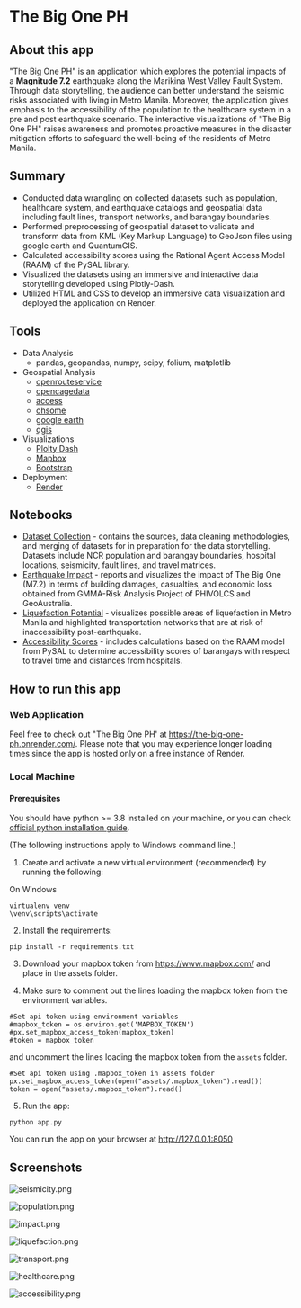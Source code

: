 # The Big One PH

## About this app

"The Big One PH" is an application which explores the potential impacts of a **Magnitude 7.2** earthquake along the Marikina West Valley Fault System. Through data storytelling, the audience can better understand the seismic risks associated with living in Metro Manila. Moreover, the application gives emphasis to the accessibility of the population to the healthcare system in a pre and post earthquake scenario. The interactive visualizations of "The Big One PH" raises awareness and promotes proactive measures in the disaster mitigation efforts to safeguard the well-being of the residents of Metro Manila.

## Summary

* Conducted data wrangling on collected datasets such as population, healthcare system, and earthquake catalogs and geospatial data including fault lines, transport networks, and barangay boundaries.
* Performed preprocessing of geospatial dataset to validate and transform data from KML (Key Markup Language) to GeoJson files using google earth and QuantumGIS.
* Calculated accessibility scores using the Rational Agent Access Model (RAAM) of the PySAL library.
* Visualized the datasets using an immersive and interactive data storytelling developed using Plotly-Dash.
* Utilized HTML and CSS to develop an immersive data visualization and deployed the application on Render.

## Tools
* Data Analysis 
    * pandas, geopandas, numpy, scipy, folium, matplotlib
* Geospatial Analysis
    * [openrouteservice](https://openrouteservice.org/)
    * [opencagedata](https://opencagedata.com/)
    * [access](https://pysal.org/access/index.html)
    * [ohsome](https://heigit.org/big-spatial-data-analytics-en/ohsome/)
    * [google earth](https://earth.google.com/web/)
    * [qgis](https://qgis.org/en/site/)
* Visualizations
    * [Plolty Dash](https://plotly.com/dash/)
    * [Mapbox](https://www.mapbox.com/)
    * [Bootstrap](https://getbootstrap.com/)
* Deployment
    * [Render](https://render.com/)

## Notebooks
* [Dataset Collection](https://nbviewer.org/github/cpmalenab/the-big-one-ph/blob/master/notebooks/dataset_collection.ipynb) - contains the sources, data cleaning methodologies, and merging of datasets for in preparation for the data storytelling. Datasets include NCR population and barangay boundaries, hospital locations, seismicity, fault lines, and travel matrices.
* [Earthquake Impact](https://nbviewer.org/github/cpmalenab/the-big-one-ph/blob/master/notebooks/earthquake_impact.ipynb) - reports and visualizes the impact of The Big One (M7.2) in terms of building damages, casualties, and economic loss obtained from GMMA-Risk Analysis Project of PHIVOLCS and GeoAustralia.
* [Liquefaction Potential](https://nbviewer.org/github/cpmalenab/the-big-one-ph/blob/master/notebooks/liquefaction_potential.ipynb) - visualizes possible areas of liquefaction in Metro Manila and highlighted transportation networks that are at risk of inaccessibility post-earthquake.
* [Accessibility Scores](https://nbviewer.org/github/cpmalenab/the-big-one-ph/blob/master/notebooks/accessibility_scores.ipynb) - includes calculations based on the RAAM model from PySAL to determine accessibility scores of barangays with respect to travel time and distances from hospitals.

## How to run this app

### Web Application

Feel free to check out "The Big One PH' at https://the-big-one-ph.onrender.com/. Please note that you may experience longer loading times since the app is hosted only on a free instance of Render.

### Local Machine
#### Prerequisites

You should have python >= 3.8 installed on your machine, or you can check
[official python installation guide](https://www.python.org/downloads/).

(The following instructions apply to Windows command line.)

1. Create and activate a new virtual environment (recommended) by running the following:

On Windows

```
virtualenv venv 
\venv\scripts\activate
```

2. Install the requirements:

```
pip install -r requirements.txt
```
3. Download your mapbox token from https://www.mapbox.com/ and place in the assets folder. 

4. Make sure to comment out the lines loading the mapbox token from the environment variables.

```
#Set api token using environment variables
#mapbox_token = os.environ.get('MAPBOX_TOKEN')
#px.set_mapbox_access_token(mapbox_token)
#token = mapbox_token
```

and uncomment the lines loading the mapbox token from the `assets` folder.
```
#Set api token using .mapbox_token in assets folder
px.set_mapbox_access_token(open("assets/.mapbox_token").read())
token = open("assets/.mapbox_token").read()
```

5. Run the app:

```
python app.py
```
You can run the app on your browser at http://127.0.0.1:8050

## Screenshots

![seismicity.png](reports/seismicity.png)

![population.png](reports/population.png)

![impact.png](reports/impact.png)

![liquefaction.png](reports/liquefaction.png)

![transport.png](reports/transport.png)

![healthcare.png](reports/healthcare.png)

![accessibility.png](reports/accessibility.png)